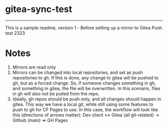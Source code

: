 # gitea-sync-test
___
This is a sample readme, version 1 - Before setting up a mirror to Gitea
Push test
2323
# Notes
1. Mirrors are read only
2. Mirrors can be changed into local repositories, and set as push repositories to gh. If this is done, any change to gitea will be pushed to gh, but as a forced change. So, if someone changes something in gh, and something in gitea, the file will be overwritten. In this scenario, files in gh will also not be pulled from the repo.
3. Ideally, gh repos should be push only, and all changes should happen in gitea. This way we have a local git, while still using some features to push to gh for CF Pages to use.
In this case, the workflow will look like this (directions of arrows matter):
Dev client <-> Gitea (all git-related) -> Github (main) => GH Pages

